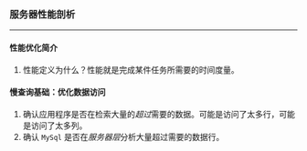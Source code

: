 ### 服务器性能剖析
---
#### 性能优化简介
1. 性能定义为什么？性能就是完成某件任务所需要的时间度量。

#### 慢查询基础：优化数据访问
1. 确认应用程序是否在检索大量的*超过*需要的数据。可能是访问了太多行，可能是访问了太多列。
2. 确认 ```MySql``` 是否在*服务器层*分析大量超过需要的数据行。